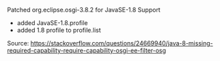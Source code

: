 Patched org.eclipse.osgi-3.8.2 for JavaSE-1.8 Support
- added JavaSE-1.8.profile
- added 1.8 profile to profile.list

Source: https://stackoverflow.com/questions/24669940/java-8-missing-required-capability-require-capability-osgi-ee-filter-osg
